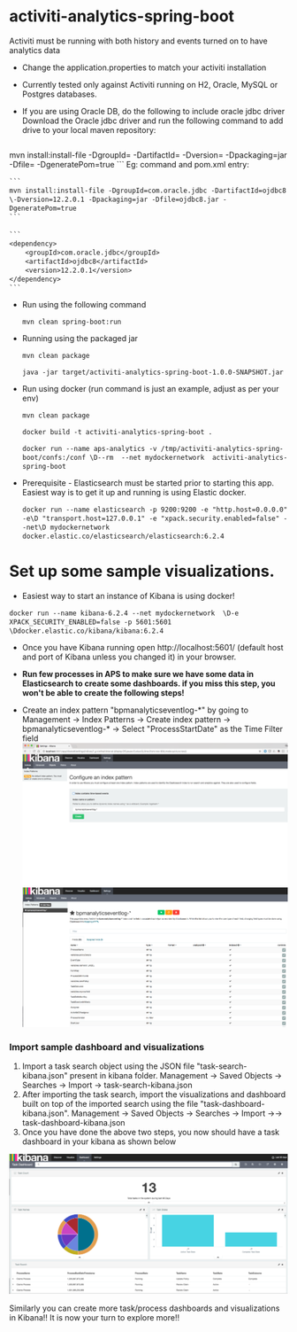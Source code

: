 # activiti-analytics-spring-boot
Activiti must be running with both history and events turned on to have analytics data

* Change the application.properties to match your activiti installation
* Currently tested only against Activiti running on H2, Oracle, MySQL or Postgres databases. 
* If you are using Oracle DB, do the following to include oracle jdbc driver
Download the Oracle jdbc driver and run the following command to add drive to your local maven repository:

	```
mvn install:install-file -DgroupId=<groupId> -DartifactId=<artifactId> \-Dversion=<version> -Dpackaging=jar -Dfile=<jar-file-name and location> -DgeneratePom=true
	```
Eg: command and pom.xml entry:

	```
	mvn install:install-file -DgroupId=com.oracle.jdbc -DartifactId=ojdbc8 \-Dversion=12.2.0.1 -Dpackaging=jar -Dfile=ojdbc8.jar -DgeneratePom=true
	```

	```
	<dependency>
		<groupId>com.oracle.jdbc</groupId>
		<artifactId>ojdbc8</artifactId>
		<version>12.2.0.1</version>
	</dependency>
	```

* Run using the following command 
	
	```
	mvn clean spring-boot:run 
	```
	
* Running using the packaged jar
	
	```
	mvn clean package
	```
	
	```
	java -jar target/activiti-analytics-spring-boot-1.0.0-SNAPSHOT.jar
	```
* Run using docker (run command is just an example, adjust as per your env)
 
 	```
 	mvn clean package
 	```

	```
	docker build -t activiti-analytics-spring-boot .
	```
	```
	docker run --name aps-analytics -v /tmp/activiti-analytics-spring-boot/confs:/conf \D--rm  --net mydockernetwork  activiti-analytics-spring-boot
	```
	
* Prerequisite - Elasticsearch must be started prior to starting this app. Easiest way is to get it up and running is using Elastic docker.

	```
	docker run --name elasticsearch -p 9200:9200 -e "http.host=0.0.0.0" -e\D "transport.host=127.0.0.1" -e "xpack.security.enabled=false" --net\D mydockernetwork 	docker.elastic.co/elasticsearch/elasticsearch:6.2.4
	```


# Set up some sample visualizations.
* Easiest way to start an instance of Kibana is using docker!
```
docker run --name kibana-6.2.4 --net mydockernetwork  \D-e XPACK_SECURITY_ENABLED=false -p 5601:5601 \Ddocker.elastic.co/kibana/kibana:6.2.4
```
* Once you have Kibana running open http://localhost:5601/ (default host and port of Kibana unless you changed it) in your browser.

* **Run few processes in APS to make sure we have some data in Elasticsearch to create some dashboards. if you miss this step, you won't be able to create the following steps!**

* Create an index pattern "bpmanalyticseventlog-\*" by going to Management -> Index Patterns -> Create index pattern -> bpmanalyticseventlog-\* -> Select "ProcessStartDate" as the Time Filter field
![Index Pattern 1](images/index-pattern-1.png)
![Index Pattern 1](images/index-pattern-2.png)


### Import sample dashboard and visualizations
1.	Import a task search object using the JSON file "task-search-kibana.json" present in kibana folder. Management -> Saved Objects -> Searches -> Import -> task-search-kibana.json
2.	After importing the task search, import the visualizations and dashboard built on top of the imported search using the file "task-dashboard-kibana.json". Management -> Saved Objects -> Searches -> Import ->-> task-dashboard-kibana.json
3.	Once you have done the above two steps, you now should have a task dashboard in your kibana as shown below

![Task Dashboard](images/task-dashboard.png)

Similarly you can create more task/process dashboards and visualizations in Kibana!! It is now your turn to explore more!!
